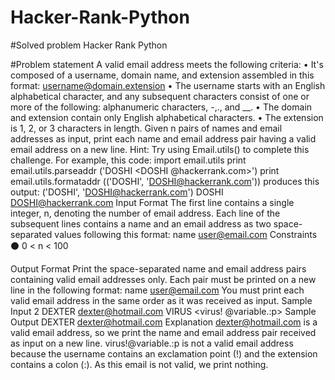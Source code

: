 # Hacker-Rank-Python
#Solved problem Hacker Rank Python 


#Problem statement 
A valid email address meets the following criteria:
• It's composed of a username, domain name, and extension assembled in this format: username@domain.extension
• The username starts with an English alphabetical character, and any subsequent characters consist of one or more of the following: alphanumeric characters, -,., and __.
• The domain and extension contain only English alphabetical characters.
• The extension is 1, 2, or 3 characters in length.
Given n pairs of names and email addresses as input, print each name and email address pair having a valid email address on a new line.
Hint: Try using Email.utils() to complete this challenge. For example, this code:
import email.utils
print email.utils.parseaddr ('DOSHI <DOSHI @hackerrank.com>') print email.utils.formataddr (('DOSHI', 'DOSHI@hackerrank.com'))
produces this output:
('DOSHI', 'DOSHI@hackerrank.com')
DOSHI <DOSHI@hackerrank.com>
Input Format
The first line contains a single integer, n, denoting the number of email address.
Each line of the subsequent lines contains a name and an email address as two space-separated values following this format:
name <user@email.com>
Constraints
⚫ 0 < n < 100                                                                                                                                                                                                 ﻿

Output Format
Print the space-separated name and email address pairs containing valid email addresses only. Each pair must be printed on a new line in the following format:
name <user@email.com>
You must print each valid email address in the same order as it was received as input.
Sample Input
2
DEXTER <dexter@hotmail.com>
VIRUS <virus! @variable.:p>
Sample Output
DEXTER <dexter@hotmail.com>
Explanation
dexter@hotmail.com is a valid email address, so we print the name and email address pair received as input on a new line.
virus!@variable.:p is not a valid email address because the username contains an exclamation point (!) and the extension contains a colon (:). As this email is not valid, we print nothing.
